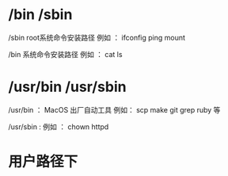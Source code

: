 
# /bin /sbin

/sbin root系统命令安装路径  例如 ： ifconfig ping mount

/bin 系统命令安装路径       例如 ： cat ls 


# /usr/bin /usr/sbin
 
/usr/bin ：   MacOS 出厂自动工具   例如： scp  make  git  grep  ruby  等

/usr/sbin :   例如 ： chown  httpd 


# 用户路径下

